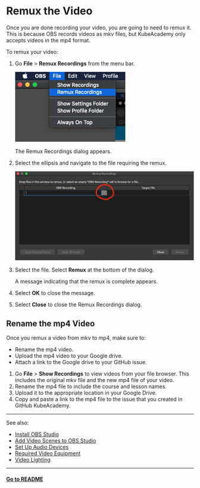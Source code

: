 # Remux the Video

Once you are done recording your video, you are going to need to remux it. This is because OBS records videos as mkv files, but KubeAcademy only accepts videos in the mp4 format. 

To remux your video: 

1. Go **File** > **Remux Recordings** from the menu bar.

   ![remux menu](images/remux-menu.png)

   The Remux Recordings dialog appears.

2. Select the ellipsis and navigate to the file requiring the remux.

   ![remux recordings](images/remux-recordings.png)

3. Select the file. Select **Remux** at the bottom of the dialog.

   A message indicating that the remux is complete appears.

4. Select **OK** to close the message. 

5. Select **Close** to close the Remux Recordings dialog.

## Rename the mp4 Video

Once you remux a video from mkv to mp4, make sure to:

- Rename the mp4 video.
- Upload the mp4 video to your Google drive.
- Attach a link to the Google drive to your GitHub issue.

1. Go **File** > **Show Recordings** to view videos from your file browser. This includes the original mkv file and the new mp4 file of your video.  
2. Rename the mp4 file to include the course and lesson names.
3. Upload it to the appropriate location in your Google Drive. 
4. Copy and paste a link to the mp4 file to the issue that you created in GitHub KubeAcademy.  
 
----
See also:

- [Install OBS Studio](install-obs-studio.md)
- [Add Video Scenes to OBS Studio](add-video-scenes.md)
- [Set Up Audio Devices](audio-device-setup.md)
- [Required Video Equipment](../contributor-onboarding/required-video-equipment.md)
- [Video Lighting](../contributor-onboarding/video-lighting.md)

----
#### **[Go to README](../README.md)** 